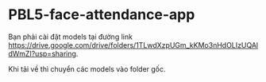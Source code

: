 # PBL5-face-attendance-app

Bạn phải cài đặt models tại đường link https://drive.google.com/drive/folders/1TLwdXzpUGm_kKMo3nHdOLIzUQAldWmZI?usp=sharing.

Khi tải về thì chuyển các models vào folder gốc.
